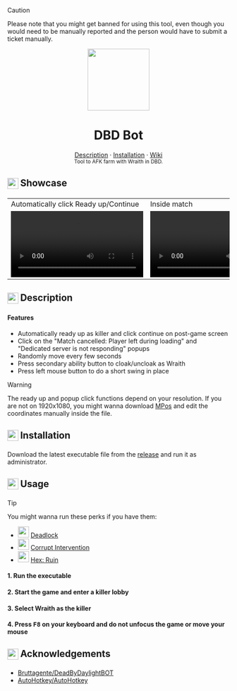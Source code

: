 > [!CAUTION]
> Please note that you might get banned for using this tool, even though you would need to be manually reported and the person would have to submit a ticket manually.

<div align="center">
     <img src="https://github.com/InioX/dbd-bot/assets/81521595/9343f1c9-5cb0-4c0d-a2d1-d6990a75b9af" width=140>
      <h1>DBD Bot</h1>
 </div>

<div align="center">
     <a href="#-------------------------description">Description</a>
    ·
    <a href="#-------------------------installation">Installation</a>
    ·
    <a href="https://github.com/InioX/matugen/wiki">Wiki</a>
</div>

 <div align="center">
  <sub>Tool to AFK farm with Wraith in DBD.
</div>

<h2>
     <sub>
          <img  src="https://github.com/InioX/dbd-bot/assets/81521595/1e94d4b9-ee99-4114-8876-2701fd996bb8"
           height="25"
           width="25">
     </sub>
     Showcase
</h2>


<table>
  <tr>
    <td></sup>Automatically click Ready up/Continue</td>
    <td></sup>Inside match</td>
  </tr>
  <tr>
    <td><video src="https://github.com/InioX/dbd-bot/assets/81521595/cba35c23-e17c-4737-9419-2b599a0cc9ac"></td>
    <td><video src="https://github.com/InioX/dbd-bot/assets/81521595/ad06976b-047e-4989-a938-8f345fceaee0"></td>
  </tr>
 </table>

<h2 class="description">
     <sub>
          <img  src="https://github.com/InioX/dbd-bot/assets/81521595/93588e28-2813-4038-9be5-8f91076df627"
           height="25"
           width="25">
     </sub>
     Description
</h2>

#### Features
- Automatically ready up as killer and click continue on post-game screen
- Click on the "Match cancelled: Player left during loading" and "Dedicated server is not responding" popups
- Randomly move every few seconds
- Press secondary ability button to cloak/uncloak as Wraith
- Press left mouse button to do a short swing in place

> [!WARNING]
> The ready up and popup click functions depend on your resolution. If you are not on 1920x1080, you might wanna download [MPos](https://sourceforge.net/projects/mpos/) and edit the coordinates manually inside the file.

<h2>
     <sub>
          <img  src="https://github.com/InioX/dbd-bot/assets/81521595/a016303f-3ec6-4e80-9e18-25ae49b5bcfb"
           height="25"
           width="25">
     </sub>
     Installation
</h2>

Download the latest executable file from the [release](https://github.com/InioX/dbd-bot/releases/latest/download/bot.exe) and run it as administrator.


<h2 class="usage">
     <sub>
          <img  src="https://github.com/InioX/dbd-bot/assets/81521595/6080c082-4011-4676-a632-ddfb715eb7c9"
           height="25"
           width="25">
     </sub>
     Usage
</h2>

> [!TIP]
> You might wanna run these perks if you have them:
> - <img src="https://static.wikia.nocookie.net/deadbydaylight_gamepedia_en/images/d/d3/IconPerks_deadlock.png/revision/latest?cb=20210819105650" width=25> [Deadlock](https://deadbydaylight.fandom.com/wiki/Deadlock)
> - <img src="https://static.wikia.nocookie.net/deadbydaylight_gamepedia_en/images/1/10/IconPerks_corruptIntervention.png/revision/latest?cb=20190306195826" width=25> [Corrupt Intervention](https://deadbydaylight.fandom.com/wiki/Corrupt_Intervention)
> - <img src="https://static.wikia.nocookie.net/deadbydaylight_gamepedia_en/images/a/a2/IconPerks_hexRuin.png/revision/latest?cb=20161209193143" width=25> [Hex: Ruin](https://deadbydaylight.fandom.com/wiki/Hex:_Ruin)

#### 1. Run the executable

#### 2. Start the game and enter a killer lobby

#### 3. Select Wraith as the killer

#### 4. Press <kbd>F8</kbd> on your keyboard and do not unfocus the game or move your mouse

<h2>
     <sub>
          <img  src="https://github.com/InioX/dbd-bot/assets/81521595/5f27f527-7c0a-49ee-82de-f0c160c41f6d"
           height="25"
           width="25">
     </sub>
     Acknowledgements
</h2>

- [Bruttagente/DeadByDaylightBOT](https://github.com/Bruttagente/DeadByDaylightBOT)
- [AutoHotkey/AutoHotkey](https://github.com/AutoHotkey/AutoHotkey)